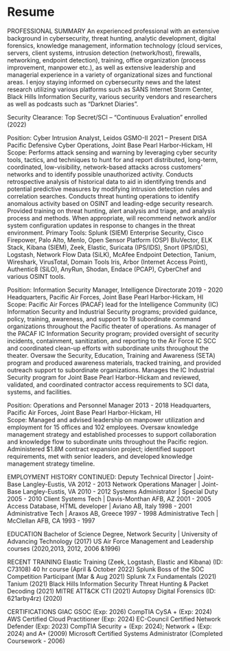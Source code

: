 # Resume

PROFESSIONAL SUMMARY
An experienced professional with an extensive background in cybersecurity, threat hunting, analytic development, digital forensics, knowledge management, information technology (cloud services, servers, client systems, intrusion detection (network/host), firewalls, networking, endpoint detection), training, office organization (process improvement, manpower etc.), as well as extensive leadership and managerial experience in a variety of organizational sizes and functional areas. I enjoy staying informed on cybersecurity news and the latest research utilizing various platforms such as SANS Internet Storm Center, Black Hills Information Security, various security vendors and researchers as well as podcasts such as “Darknet Diaries”. 

Security Clearance: Top Secret/SCI – “Continuous Evaluation” enrolled (2022)

Position: Cyber Intrusion Analyst, Leidos GSMO-II                                 2021 – Present
DISA Pacific Defensive Cyber Operations, Joint Base Pearl Harbor-Hickam, HI 			        
Scope: Performs attack sensing and warning by leveraging cyber security tools, tactics, and techniques to hunt for and report distributed, long-term, coordinated, low-visibility, network-based attacks across customers' networks and to identify possible unauthorized activity. Conducts retrospective analysis of historical data to aid in identifying trends and potential predictive measures by modifying intrusion detection rules and correlation searches. Conducts threat hunting operations to identify anomalous activity based on OSINT and leading-edge security research. Provided training on threat hunting, alert analysis and triage, and analysis process and methods. When appropriate, will recommend network and/or system configuration updates in response to changes in the threat environment.
Primary Tools: Splunk (SIEM) Enterprise Security, Cisco Firepower, Palo Alto, Menlo, Open Sensor Platform (OSP) BluVector, ELK Stack, Kibana (SIEM), Zeek, Elastic, Suricata (IPS/IDS), Snort (IPS/IDS), Logstash, Network Flow Data (SiLK), McAfee Endpoint Detection, Tanium, Wireshark, VirusTotal, Domain Tools Iris, Arbor (Internet Access Point), Authentic8 (SiLO), AnyRun, Shodan, Endace (PCAP), CyberChef and various OSINT tools. 

Position: Information Security Manager, Intelligence Directorate                   2019 - 2020
Headquarters, Pacific Air Forces, Joint Base Pearl Harbor-Hickam, HI      
Scope: Pacific Air Forces (PACAF) lead for the Intelligence Community (IC) Information Security and Industrial Security programs; provided guidance, policy, training, awareness, and support to 19 subordinate command organizations throughout the Pacific theater of operations. As manager of the PACAF IC Information Security program; provided oversight of security incidents, containment, sanitization, and reporting to the Air Force IC SCC and coordinated clean-up efforts with subordinate units throughout the theater. Oversaw the Security, Education, Training and Awareness (SETA) program and produced awareness materials, tracked training, and provided outreach support to subordinate organizations. Manages the IC Industrial Security program for Joint Base Pearl Harbor-Hickam and reviewed, validated, and coordinated contractor access requirements to SCI data, systems, and facilities.

Position: Operations and Personnel Manager                                         2013 - 2018
Headquarters, Pacific Air Forces, Joint Base Pearl Harbor-Hickam, HI      
Scope: Managed and advised leadership on manpower utilization and employment for 15 offices and 102 employees. Oversaw knowledge management strategy and established processes to support collaboration and knowledge flow to subordinate units throughout the Pacific region. Administered $1.8M contract expansion project; identified support requirements, met with senior leaders, and developed knowledge management strategy timeline.

EMPLOYMENT HISTORY CONTINUED:
Deputy Technical Director | Joint-Base Langley-Eustis, VA                         2012 - 2013
Network Operations Manager | Joint-Base Langley-Eustis, VA                        2010 - 2012
Systems Administrator | Special Duty                                              2005 - 2010
Client Systems Tech | Davis-Monthan AFB, AZ                                       2001 - 2005
Access Database, HTML developer | Aviano AB, Italy                                1998 - 2001
Administrative Tech | Araxos AB, Greece                                           1997 - 1998
Administrative Tech | McClellan AFB, CA                                           1993 - 1997

EDUCATION
Bachelor of Science Degree, Network Security | University of Advancing Technology (2017)
US Air Force Management and Leadership courses (2020,2013, 2012, 2006 &1996)

RECENT TRAINING
Elastic Training (Zeek, Logstash, Elastic and Kibana) (ID: C73108) 40 hr course (April & October 2022)
Splunk Boss of the SOC Competition Participant (Mar & Aug 2021)
Splunk 7.x Fundamentals (2021)
Tanium (2021)
Black Hills Information Security Threat Hunting & Packet Decoding (2021)
MITRE ATT&CK CTI (2021)
Autopsy Digital Forensics (ID: 621arby4rz) (2020)

CERTIFICATIONS
GIAC GSOC (Exp: 2026)
CompTIA CySA + (Exp: 2024)
AWS Certified Cloud Practitioner (Exp: 2024)
EC-Council Certified Network Defender (Exp: 2023)
CompTIA Security + (Exp: 2024); Network + (Exp: 2024) and A+ (2009)
Microsoft Certified Systems Administrator (Completed Coursework - 2006)
